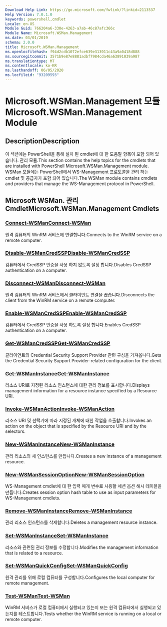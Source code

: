 ```yaml
---
Download Help Link: https://go.microsoft.com/fwlink/?linkid=2113537
Help Version: 7.0.1.0
keywords: powershell,cmdlet
Locale: en-US
Module Guid: 766204a6-330e-4263-a7ab-46c87afc366c
Module Name: Microsoft.WSMan.Management
ms.date: 03/01/2019
schema: 2.0.0
title: Microsoft.WSMan.Management
ms.openlocfilehash: f94d2cdb1072efce639e313911c43a9a0418d888
ms.sourcegitcommit: 3571b9e87e8881adbf7984cda46a63891039a987
ms.translationtype: MT
ms.contentlocale: ko-KR
ms.lasthandoff: 06/05/2020
ms.locfileid: "93209593"
---
```

# <span data-ttu-id="78549-103">Microsoft.WSMan.Management 모듈</span><span class="sxs-lookup"><span data-stu-id="78549-103">Microsoft.WSMan.Management Module</span></span>

## <span data-ttu-id="78549-104">Description</span><span class="sxs-lookup"><span data-stu-id="78549-104">Description</span></span>

<span data-ttu-id="78549-105">이 섹션에는 PowerShell을 통해 설치 된 cmdlet에 대 한 도움말 항목이 포함 되어 있습니다. 관리 모듈.</span><span class="sxs-lookup"><span data-stu-id="78549-105">This section contains the help topics for the cmdlets that are installed with PowerShell Microsoft.WSMan.Management module.</span></span> <span data-ttu-id="78549-106">WSMan 모듈에는 PowerShell에서 WS-Management 프로토콜을 관리 하는 cmdlet 및 공급자가 포함 되어 있습니다.</span><span class="sxs-lookup"><span data-stu-id="78549-106">The WSMan module contains cmdlets and providers that manage the WS-Management protocol in PowerShell.</span></span>

## <span data-ttu-id="78549-107">Microsoft WSMan. 관리 Cmdlet</span><span class="sxs-lookup"><span data-stu-id="78549-107">Microsoft.WSMan.Management Cmdlets</span></span>

### [<span data-ttu-id="78549-108">Connect-WSMan</span><span class="sxs-lookup"><span data-stu-id="78549-108">Connect-WSMan</span></span>](Connect-WSMan.md)
<span data-ttu-id="78549-109">원격 컴퓨터의 WinRM 서비스에 연결합니다.</span><span class="sxs-lookup"><span data-stu-id="78549-109">Connects to the WinRM service on a remote computer.</span></span>

### [<span data-ttu-id="78549-110">Disable-WSManCredSSP</span><span class="sxs-lookup"><span data-stu-id="78549-110">Disable-WSManCredSSP</span></span>](Disable-WSManCredSSP.md)
<span data-ttu-id="78549-111">컴퓨터에서 CredSSP 인증을 사용 하지 않도록 설정 합니다.</span><span class="sxs-lookup"><span data-stu-id="78549-111">Disables CredSSP authentication on a computer.</span></span>

### [<span data-ttu-id="78549-112">Disconnect-WSMan</span><span class="sxs-lookup"><span data-stu-id="78549-112">Disconnect-WSMan</span></span>](Disconnect-WSMan.md)
<span data-ttu-id="78549-113">원격 컴퓨터의 WinRM 서비스에서 클라이언트 연결을 끊습니다.</span><span class="sxs-lookup"><span data-stu-id="78549-113">Disconnects the client from the WinRM service on a remote computer.</span></span>

### [<span data-ttu-id="78549-114">Enable-WSManCredSSP</span><span class="sxs-lookup"><span data-stu-id="78549-114">Enable-WSManCredSSP</span></span>](Enable-WSManCredSSP.md)
<span data-ttu-id="78549-115">컴퓨터에서 CredSSP 인증을 사용 하도록 설정 합니다.</span><span class="sxs-lookup"><span data-stu-id="78549-115">Enables CredSSP authentication on a computer.</span></span>

### [<span data-ttu-id="78549-116">Get-WSManCredSSP</span><span class="sxs-lookup"><span data-stu-id="78549-116">Get-WSManCredSSP</span></span>](Get-WSManCredSSP.md)
<span data-ttu-id="78549-117">클라이언트의 Credential Security Support Provider 관련 구성을 가져옵니다.</span><span class="sxs-lookup"><span data-stu-id="78549-117">Gets the Credential Security Support Provider-related configuration for the client.</span></span>

### [<span data-ttu-id="78549-118">Get-WSManInstance</span><span class="sxs-lookup"><span data-stu-id="78549-118">Get-WSManInstance</span></span>](Get-WSManInstance.md)
<span data-ttu-id="78549-119">리소스 URI로 지정된 리소스 인스턴스에 대한 관리 정보를 표시합니다.</span><span class="sxs-lookup"><span data-stu-id="78549-119">Displays management information for a resource instance specified by a Resource URI.</span></span>

### [<span data-ttu-id="78549-120">Invoke-WSManAction</span><span class="sxs-lookup"><span data-stu-id="78549-120">Invoke-WSManAction</span></span>](Invoke-WSManAction.md)
<span data-ttu-id="78549-121">리소스 URI 및 선택기에 따라 지정된 개체에 대한 작업을 호출합니다.</span><span class="sxs-lookup"><span data-stu-id="78549-121">Invokes an action on the object that is specified by the Resource URI and by the selectors.</span></span>

### [<span data-ttu-id="78549-122">New-WSManInstance</span><span class="sxs-lookup"><span data-stu-id="78549-122">New-WSManInstance</span></span>](New-WSManInstance.md)
<span data-ttu-id="78549-123">관리 리소스의 새 인스턴스를 만듭니다.</span><span class="sxs-lookup"><span data-stu-id="78549-123">Creates a new instance of a management resource.</span></span>

### [<span data-ttu-id="78549-124">New-WSManSessionOption</span><span class="sxs-lookup"><span data-stu-id="78549-124">New-WSManSessionOption</span></span>](New-WSManSessionOption.md)
<span data-ttu-id="78549-125">WS-Management cmdlet에 대 한 입력 매개 변수로 사용할 세션 옵션 해시 테이블을 만듭니다.</span><span class="sxs-lookup"><span data-stu-id="78549-125">Creates session option hash table to use as input parameters for WS-Management cmdlets.</span></span>

### [<span data-ttu-id="78549-126">Remove-WSManInstance</span><span class="sxs-lookup"><span data-stu-id="78549-126">Remove-WSManInstance</span></span>](Remove-WSManInstance.md)
<span data-ttu-id="78549-127">관리 리소스 인스턴스를 삭제합니다.</span><span class="sxs-lookup"><span data-stu-id="78549-127">Deletes a management resource instance.</span></span>

### [<span data-ttu-id="78549-128">Set-WSManInstance</span><span class="sxs-lookup"><span data-stu-id="78549-128">Set-WSManInstance</span></span>](Set-WSManInstance.md)
<span data-ttu-id="78549-129">리소스와 관련된 관리 정보를 수정합니다.</span><span class="sxs-lookup"><span data-stu-id="78549-129">Modifies the management information that is related to a resource.</span></span>

### [<span data-ttu-id="78549-130">Set-WSManQuickConfig</span><span class="sxs-lookup"><span data-stu-id="78549-130">Set-WSManQuickConfig</span></span>](Set-WSManQuickConfig.md)
<span data-ttu-id="78549-131">원격 관리를 위해 로컬 컴퓨터를 구성합니다.</span><span class="sxs-lookup"><span data-stu-id="78549-131">Configures the local computer for remote management.</span></span>

### [<span data-ttu-id="78549-132">Test-WSMan</span><span class="sxs-lookup"><span data-stu-id="78549-132">Test-WSMan</span></span>](Test-WSMan.md)
<span data-ttu-id="78549-133">WinRM 서비스가 로컬 컴퓨터에서 실행되고 있는지 또는 원격 컴퓨터에서 실행되고 있는지를 테스트합니다.</span><span class="sxs-lookup"><span data-stu-id="78549-133">Tests whether the WinRM service is running on a local or remote computer.</span></span>
